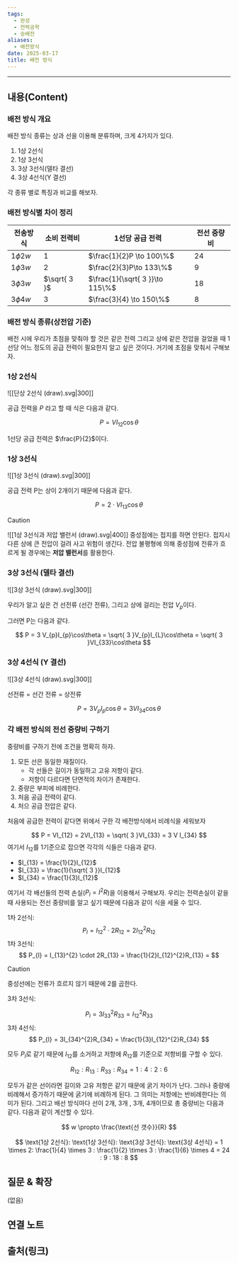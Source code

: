 ```yaml
---
tags:
  - 완성
  - 전력공학
  - 송배전
aliases:
  - 배전방식
date: 2025-03-17
title: 배전 방식
---
```


---

## 내용(Content)

### 배전 방식 개요

배전 방식 종류는 상과 선을 이용해 분류하며, 크게 4가지가 있다.

1. 1상 2선식
2. 1상 3선식
3. 3상 3선식(델타 결선)
4. 3상 4선식(Y 결선)

각 종류 별로 특징과 비교를 해보자.

### 배전 방식별 차이 정리

| 전송방식         | 소비 전력비       | 1선당 공급 전력                       | 전선 중량비 |
| ------------ | ------------ | ------------------------------- | ------ |
| $1 \phi 2 w$ | $1$          | $\frac{1}{2}P \to 100\%$        | 24     |
| $1 \phi 3 w$ | $2$          | $\frac{2}{3}P\to 133\%$         | 9      |
| $3 \phi 3 w$ | $\sqrt{ 3 }$ | $\frac{1}{\sqrt{ 3 }}\to 115\%$ | 18     |
| $3 \phi 4 w$ | $3$          | $\frac{3}{4} \to 150\%$         | 8      |



### 배전 방식 종류(상전압 기준)

배전 시에 우리가 초점을 맞춰야 할 것은 같은 전력 그리고 상에 같은 전압을 걸었을 때 1선당 어느 정도의 공급 전력이 필요한지 알고 싶은 것이다. 거기에 초점을 맞춰서 구해보자.

### 1상 2선식

![[단상 2선식 (draw).svg|300]]

공급 전력을 $P$ 라고 할 때 식은 다음과 같다.

$$
P = VI_{12}\cos\theta
$$

1선당 공급 전력은 $\frac{P}{2}$이다.

### 1상 3선식


![[1상 3선식 (draw).svg|300]]


공급 전력 P는 상이 2개이기 때문에 다음과 같다.

$$
P = 2\cdot VI_{13}\cos\theta
$$

>[!caution]
>![[1상 3선식과 저압 밸런서 (draw).svg|400]]
>중성점에는 접지를 하면 안된다. 접지시 다른 상에 큰 전압이 걸려 사고 위험이 생긴다. 전압 불평형에 의해 중성점에 전류가 흐르게 될 경우에는 **저압 밸런서**를 활용한다. 

### 3상 3선식 (델타 결선)

![[3상 3선식 (draw).svg|300]]

우리가 알고 싶은 건 선전류 (선간 전류), 그리고 상에 걸리는 전압 $V_{p}$이다.

그러면 P는 다음과 같다.

$$
P = 3 V_{p}I_{p}\cos\theta = \sqrt{ 3 }V_{p}I_{L}\cos\theta = \sqrt{ 3 }VI_{33}\cos\theta 
$$


### 3상 4선식 (Y 결선)

![[3상 4선식 (draw).svg|300]]

선전류 = 선간 전류 = 상전류

$$
P = 3 V_{p}I_{p} \cos\theta = 3 V I_{34} \cos\theta
$$

### 각 배전 방식의 전선 중량비 구하기

중량비를 구하기 전에 조건을 명확히 하자.

1. 모든 선은 동일한 재질이다.
	- 각 선들은 길이가 동일하고 고유 저항이 같다.
	- 저항이 다르다면 단면적의 차이가 존재한다.
2. 중량은 부피에 비례한다.
3. 처음 공급 전력이 같다.
4. 처으 공급 전압은 같다.


처음에 공급한 전력이 같다면 위에서 구한 각 배전방식에서 비례식을 세워보자


$$
P = VI_{12} = 2VI_{13} = \sqrt{ 3 }VI_{33} = 3 V I_{34} 
$$
여기서 $I_{12}$를 1기준으로 잡으면 각각의 식들은 다음과 같다.

- $I_{13} = \frac{1}{2}I_{12}$
- $I_{33} = \frac{1}{\sqrt{ 3 }}I_{12}$
- $I_{34} = \frac{1}{3}I_{12}$ 

여기서 각 배선들의 전력 손실($P_{l} = I^{2}R$)을 이용해서 구해보자. 우리는 전력손실이 같을때 사용되는 전선 중량비를 알고 싶기 때문에 다음과 같이 식을 세울 수 있다.

1차 2선식:
$$
P_{l} = I_{12}^{2} \cdot 2 R_{12} = 2I_{12}^{2}R_{12}
$$
1차 3선식:
$$
P_{l} = I_{13}^{2} \cdot 2R_{13} = \frac{1}{2}I_{12}^{2}R_{13} = 
$$
>[!caution]
>중성선에는 전류가 흐르지 않기 때문에 2를 곱한다.

3차 3선식:

$$
P_{l} = 3 I_{33}^{2}R_{33} = I_{12}^{2}R_{33}
$$
3차 4선식:
$$
P_{l} = 3I_{34}^{2}R_{34} = \frac{1}{3}I_{12}^{2}R_{34}
$$

모두 $P_{l}$로 같기 때문에 $I_{12}$를 소거하고 저항에 $R_{12}$를 기준으로 저항비를 구할 수 있다.

$$
R_{12}: R_{13}: R_{33}: R_{34} = 1: 4 : 2 : 6
$$

모두가 같은 선이라면 길이와 고유 저항은 같기 때문에 굵기 차이가 난다. 그러나 중량에 비례해서 증가하기 때문에 굵기에 비례하게 된다.  그 의미는 저항에는 반비례한다는 의미가 된다. 그리고 배선 방식마다 선이 2개, 3개 , 3개, 4개이므로 총 중량비는 다음과 같다. 다음과 같이 계산할 수 있다.

$$
w \propto \frac{\text{선 갯수}}{R}
$$

$$
\text{1상 2선식}: \text{1상 3선식}: \text{3상 3선식}: \text{3상 4선식} = 1 \times 2: \frac{1}{4} \times 3 : \frac{1}{2} \times 3 : \frac{1}{6} \times 4 = 24 : 9 : 18 : 8
$$


## 질문 & 확장

(없음)

## 연결 노트

## 출처(링크)





